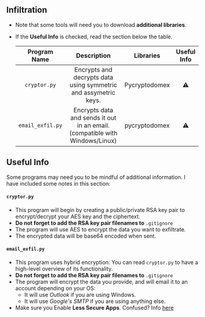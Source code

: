 ## Infiltration

* Note that some tools will need you to download **additional libraries**.
* If the **Useful Info** is checked, read the section below the table.


   | Program Name | Description| Libraries| Useful Info |
   | :--------: | :---: | :---: | :---: | 
   | `cryptor.py`| Encrypts and decrypts data using symmetric and assymetric keys.  | Pycryptodomex |⚠ |
   | `email_exfil.py`| Encrypts data and sends it out in an email. (compatible with Windows/Linux) | pycryptodomex | ⚠ |


## Useful Info

Some programs may need you to be mindful of additional information. I have included some notes in this section:
   
#### `cryptor.py`

* This program will begin by creating a public/private RSA key pair to encrypt/decrypt your AES key and the ciphertext.
* <strong> Do not forget to add the RSA key pair filenames to </strong>`.gitignore` 
* The program will use AES to encrypt the data you want to exfiltrate.
* The encrypted data will be base64 encoded when sent. 

#### `email_exfil.py`

* This program uses hybrid encryption: You can read `cryptor.py` to have a high-level overview of its functionality.
* <strong> Do not forget to add the RSA key pair filenames to </strong>`.gitignore` 
* The program will encrypt the data you provide, and will email it to an account depending on your OS:
  * It will use *Outlook* if you are using Windows.
  * It will use *Google's SMTP* if you are using anything else.
* Make sure you Enable **Less Secure Apps**. Confused? Info [here](https://www.slipstick.com/outlook/outlook-gmails-secure-apps-setting/)
